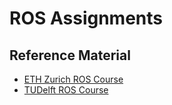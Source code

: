 # ROS Assignments

## Reference Material
- <a href="https://rsl.ethz.ch/education-students/lectures/ros.html">ETH Zurich ROS Course</a>
- <a href="https://www.edx.org/course/hello-real-world-with-ros-robot-operating-system">TUDelft ROS Course</a>